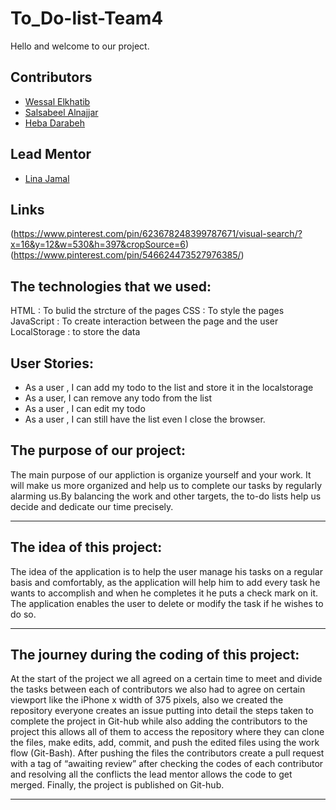 # To_Do-list-Team4

Hello and welcome to our project.

## Contributors

- [Wessal Elkhatib](https://github.com/WessalJawad95)
- [Salsabeel Alnajjar](https://github.com/salsabeelomar)
- [Heba Darabeh ](https://github.com/Heba-Darabeh)

## Lead Mentor
- [Lina Jamal](https://github.com/lina-jamal)


## Links
(https://www.pinterest.com/pin/623678248399787671/visual-search/?x=16&y=12&w=530&h=397&cropSource=6)
(https://www.pinterest.com/pin/546624473527976385/)

## The technologies that we used:

HTML : To bulid the strcture of the pages 
CSS : To style the pages
JavaScript : To create interaction between the page and the user
LocalStorage : to store the data

## User Stories:
- As a user , I can add my todo to the list and store it in the localstorage
- As a user,  I can remove any todo from the list
- As a user , I can edit my todo
- As a user , I can still have the list even I close the browser. 
## The purpose of our project:
 The  main purpose of our appliction is organize yourself and your work. It will make us more organized and help us to complete our tasks by regularly alarming us.By balancing the work and other targets, the to-do lists help us decide and dedicate our time precisely.

<hr>

## The idea of this project:
The idea of the application is to help the user manage his tasks on a regular basis and comfortably, as the application will help him to add every task he wants to accomplish and when he completes it he puts a check mark on it. The application enables the user to delete or modify the task if he wishes to do so.

<hr>

## The journey during the coding of this project:
At the start of the project we all agreed on a certain time to meet and divide the tasks between each of contributors we also had to agree on certain viewport like the iPhone x width of 375 pixels, also we created the repository everyone creates an issue putting into detail the steps taken to complete the project in Git-hub while also adding the contributors to the project this allows all of them to access the repository where they can clone the files, make edits, add, commit, and push the edited files using the work flow (Git-Bash). After pushing the files the contributors create a pull request with a tag of “awaiting review” after checking the codes of each contributor and resolving all the conflicts the lead mentor allows the code to get merged. Finally, the project is published on Git-hub.

<hr>




